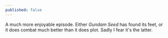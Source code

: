 ```yaml
---
published: false
---
```


A much more enjoyable episode. Either *Gundam Seed* has found its feet, or it does combat much better than it does plot. Sadly I fear it's the latter.



